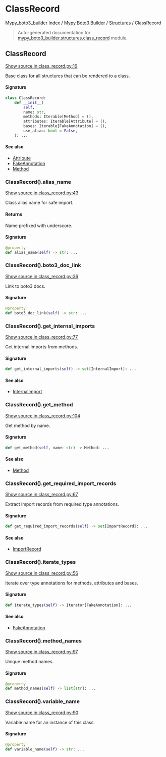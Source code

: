 # ClassRecord

[Mypy_boto3_builder Index](../../README.md#mypy_boto3_builder-index) / [Mypy Boto3 Builder](../index.md#mypy-boto3-builder) / [Structures](./index.md#structures) / ClassRecord

> Auto-generated documentation for [mypy_boto3_builder.structures.class_record](https://github.com/youtype/mypy_boto3_builder/blob/main/mypy_boto3_builder/structures/class_record.py) module.

## ClassRecord

[Show source in class_record.py:16](https://github.com/youtype/mypy_boto3_builder/blob/main/mypy_boto3_builder/structures/class_record.py#L16)

Base class for all structures that can be rendered to a class.

#### Signature

```python
class ClassRecord:
    def __init__(
        self,
        name: str,
        methods: Iterable[Method] = (),
        attributes: Iterable[Attribute] = (),
        bases: Iterable[FakeAnnotation] = (),
        use_alias: bool = False,
    ): ...
```

#### See also

- [Attribute](./attribute.md#attribute)
- [FakeAnnotation](../type_annotations/fake_annotation.md#fakeannotation)
- [Method](./method.md#method)

### ClassRecord().alias_name

[Show source in class_record.py:43](https://github.com/youtype/mypy_boto3_builder/blob/main/mypy_boto3_builder/structures/class_record.py#L43)

Class alias name for safe import.

#### Returns

Name prefixed with underscore.

#### Signature

```python
@property
def alias_name(self) -> str: ...
```

### ClassRecord().boto3_doc_link

[Show source in class_record.py:36](https://github.com/youtype/mypy_boto3_builder/blob/main/mypy_boto3_builder/structures/class_record.py#L36)

Link to boto3 docs.

#### Signature

```python
@property
def boto3_doc_link(self) -> str: ...
```

### ClassRecord().get_internal_imports

[Show source in class_record.py:77](https://github.com/youtype/mypy_boto3_builder/blob/main/mypy_boto3_builder/structures/class_record.py#L77)

Get internal imports from methods.

#### Signature

```python
def get_internal_imports(self) -> set[InternalImport]: ...
```

#### See also

- [InternalImport](../type_annotations/internal_import.md#internalimport)

### ClassRecord().get_method

[Show source in class_record.py:104](https://github.com/youtype/mypy_boto3_builder/blob/main/mypy_boto3_builder/structures/class_record.py#L104)

Get method by name.

#### Signature

```python
def get_method(self, name: str) -> Method: ...
```

#### See also

- [Method](./method.md#method)

### ClassRecord().get_required_import_records

[Show source in class_record.py:67](https://github.com/youtype/mypy_boto3_builder/blob/main/mypy_boto3_builder/structures/class_record.py#L67)

Extract import records from required type annotations.

#### Signature

```python
def get_required_import_records(self) -> set[ImportRecord]: ...
```

#### See also

- [ImportRecord](../import_helpers/import_record.md#importrecord)

### ClassRecord().iterate_types

[Show source in class_record.py:56](https://github.com/youtype/mypy_boto3_builder/blob/main/mypy_boto3_builder/structures/class_record.py#L56)

Iterate over type annotations for methods, attributes and bases.

#### Signature

```python
def iterate_types(self) -> Iterator[FakeAnnotation]: ...
```

#### See also

- [FakeAnnotation](../type_annotations/fake_annotation.md#fakeannotation)

### ClassRecord().method_names

[Show source in class_record.py:97](https://github.com/youtype/mypy_boto3_builder/blob/main/mypy_boto3_builder/structures/class_record.py#L97)

Unique method names.

#### Signature

```python
@property
def method_names(self) -> list[str]: ...
```

### ClassRecord().variable_name

[Show source in class_record.py:90](https://github.com/youtype/mypy_boto3_builder/blob/main/mypy_boto3_builder/structures/class_record.py#L90)

Variable name for an instance of this class.

#### Signature

```python
@property
def variable_name(self) -> str: ...
```
